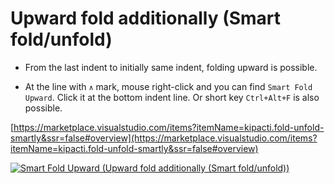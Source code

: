 # Upward fold additionally (Smart fold/unfold)

* From the last indent to initially same indent, folding upward is possible.

* At the line with `∧` mark, mouse right-click and you can find `Smart Fold Upward`. Click it at the bottom indent line. Or short key `Ctrl+Alt+F` is also possible.

[https://marketplace.visualstudio.com/items?itemName=kipacti.fold-unfold-smartly&ssr=false#overview](https://marketplace.visualstudio.com/items?itemName=kipacti.fold-unfold-smartly&ssr=false#overview)

[![Smart Fold Upward (Upward fold additionally (Smart fold/unfold))](https://img.youtube.com/vi/U4TdRmKJURc/0.jpg)](https://www.youtube.com/watch?v=U4TdRmKJURc)
